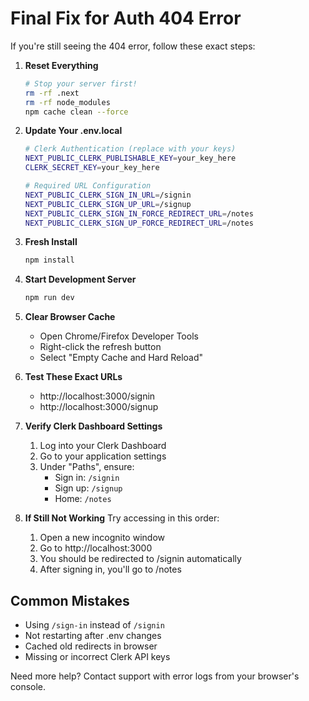 # Final Fix for Auth 404 Error

If you're still seeing the 404 error, follow these exact steps:

1. **Reset Everything**
   ```bash
   # Stop your server first!
   rm -rf .next
   rm -rf node_modules
   npm cache clean --force
   ```

2. **Update Your .env.local**
   ```bash
   # Clerk Authentication (replace with your keys)
   NEXT_PUBLIC_CLERK_PUBLISHABLE_KEY=your_key_here
   CLERK_SECRET_KEY=your_key_here

   # Required URL Configuration
   NEXT_PUBLIC_CLERK_SIGN_IN_URL=/signin
   NEXT_PUBLIC_CLERK_SIGN_UP_URL=/signup
   NEXT_PUBLIC_CLERK_SIGN_IN_FORCE_REDIRECT_URL=/notes
   NEXT_PUBLIC_CLERK_SIGN_UP_FORCE_REDIRECT_URL=/notes
   ```

3. **Fresh Install**
   ```bash
   npm install
   ```

4. **Start Development Server**
   ```bash
   npm run dev
   ```

5. **Clear Browser Cache**
   - Open Chrome/Firefox Developer Tools
   - Right-click the refresh button
   - Select "Empty Cache and Hard Reload"

6. **Test These Exact URLs**
   - http://localhost:3000/signin
   - http://localhost:3000/signup

7. **Verify Clerk Dashboard Settings**
   1. Log into your Clerk Dashboard
   2. Go to your application settings
   3. Under "Paths", ensure:
      - Sign in: `/signin`
      - Sign up: `/signup`
      - Home: `/notes`

8. **If Still Not Working**
   Try accessing in this order:
   1. Open a new incognito window
   2. Go to http://localhost:3000
   3. You should be redirected to /signin automatically
   4. After signing in, you'll go to /notes

## Common Mistakes

- Using `/sign-in` instead of `/signin`
- Not restarting after .env changes
- Cached old redirects in browser
- Missing or incorrect Clerk API keys

Need more help? Contact support with error logs from your browser's console.
